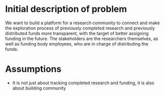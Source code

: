 # Initial description of problem

We want to build a platform for a research community to connect and make the exploration process of previously completed research and previously distributed funds more transparent, with the target of better assigning funding in the future. The stakeholders are the researchers themselves, as well as funding body employees, who are in charge of distributing the funds.

# Assumptions

- It is not just about tracking completed research and funding, it is also about building community
